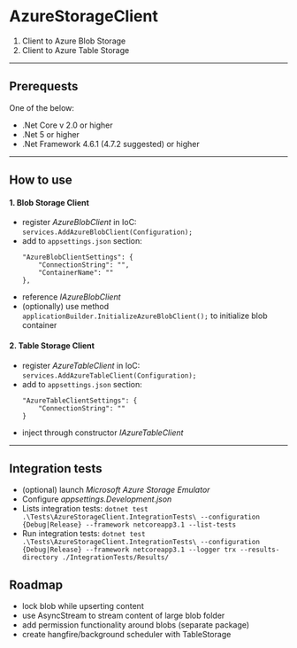 # AzureStorageClient

1. Client to Azure Blob Storage
2. Client to Azure Table Storage

---
## Prerequests

One of the below:
- .Net Core v 2.0 or higher
- .Net 5 or higher
- .Net Framework 4.6.1 (4.7.2 suggested) or higher

---
## How to use

#### 1. Blob Storage Client

	
   - register *AzureBlobClient* in IoC: `services.AddAzureBlobClient(Configuration);`
   - add to `appsettings.json` section: 
		```
		"AzureBlobClientSettings": {
			"ConnectionString": "",
			"ContainerName": ""
		},
		```
   - reference *IAzureBlobClient*
   - (optionally) use method `applicationBuilder.InitializeAzureBlobClient();` to initialize blob container

#### 2. Table Storage Client

   - register *AzureTableClient* in IoC: `services.AddAzureTableClient(Configuration);`
   - add to `appsettings.json` section: 
		```
		"AzureTableClientSettings": {
			"ConnectionString": ""
		}
		```
   - inject through constructor *IAzureTableClient*


---
## Integration tests
- (optional) launch *Microsoft Azure Storage Emulator*
- Configure *appsettings.Development.json*
- Lists integration tests: `dotnet test .\Tests\AzureStorageClient.IntegrationTests\ --configuration {Debug|Release} --framework netcoreapp3.1 --list-tests`
- Run integration tests: `dotnet test .\Tests\AzureStorageClient.IntegrationTests\ --configuration {Debug|Release} --framework netcoreapp3.1 --logger trx --results-directory ./IntegrationTests/Results/`


## Roadmap
- lock blob while upserting content
- use AsyncStream to stream content of large blob folder
- add permission functionality around blobs (separate package)
- create hangfire/background scheduler with TableStorage